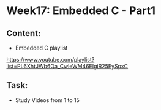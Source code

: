 # Week17: Embedded C - Part1
## Content:
- Embedded C playlist

https://www.youtube.com/playlist?list=PL6XhtJWb6Qa_CwleWM46EIgiR25EySpxC

## Task:
- Study Videos from 1 to 15
